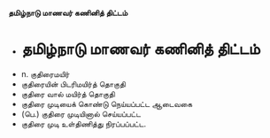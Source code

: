**தமிழ்நாடு மாணவர் கணினித் திட்டம்**
- # தமிழ்நாடு மாணவர் கணினித் திட்டம்
- n. குதிரைமயிர்
- குதிரையின் பிடரிமயிர்த் தொகுதி
- குதிரை வால் மயிர்த் தொகுதி
- குதிரை முடியைக் கொண்டு நெய்யப்பட்ட ஆடைவகை
- (பெ.) குதிரை முடியினால் செய்யப்பட்ட
- குதிரை முடி உள்திணித்து நிரப்பப்பட்ட.

